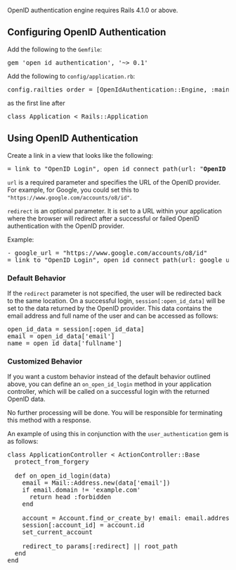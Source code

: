 OpenID authentication engine requires Rails 4.1.0 or above.

## Configuring OpenID Authentication

Add the following to the `Gemfile`:
<pre>gem 'open_id_authentication', '~> 0.1'</pre>

Add the following to `config/application.rb`:
<pre>config.railties_order = [OpenIdAuthentication::Engine, :main_app, :all]</pre>

as the first line after
<pre>class Application < Rails::Application</pre>

## Using OpenID Authentication
Create a link in a view that looks like the following:
<pre>
= link_to "OpenID Login", open_id_connect_path(url: "<b>OpenID Provider URL</b>", redirect: "<b>Redirect URL</b>")
</pre>

`url` is a required parameter and specifies the URL of the OpenID provider. For example, for Google, you could set this to `"https://www.google.com/accounts/o8/id"`.

`redirect` is an optional parameter. It is set to a URL within your application where the browser will redirect after a successful or failed OpenID authentication with the OpenID provider.


Example:
<pre>
- google_url = "https://www.google.com/accounts/o8/id"
= link_to "OpenID Login", open_id_connect_path(url: google_url, redirect: root_url)
</pre>

### Default Behavior
If the `redirect` parameter is not specified, the user will be redirected back to the same location. On a successful login, `session[:open_id_data]` will be set to the data returned by the OpenID provider. This data contains the email address and full name of the user and can be accessed as follows:

<pre>
open_id_data = session[:open_id_data]
email = open_id_data['email']
name = open_id_data['fullname']
</pre> 

### Customized Behavior
If you want a custom behavior instead of the default behavior outlined above, you can define an `on_open_id_login` method in your application controller, which will be called on a successful login with the returned OpenID data.

No further processing will be done. You will be responsible for terminating this method with a response.

An example of using this in conjunction with the `user_authentication` gem is as follows:

<pre>
class ApplicationController < ActionController::Base
  protect_from_forgery

  def on_open_id_login(data)
    email = Mail::Address.new(data['email'])
    if email.domain != 'example.com'
      return head :forbidden
    end

    account = Account.find_or_create_by! email: email.address
    session[:account_id] = account.id
    set_current_account

    redirect_to params[:redirect] || root_path
  end
end
</pre>